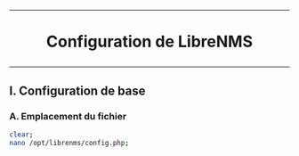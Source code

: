 ------------------------------------------------------------------------------------------------------------------
# <p align='center'> Configuration de LibreNMS </p>
------------------------------------------------------------------------------------------------------------------
## I. Configuration de base
### A. Emplacement du fichier
```bash
clear;
nano /opt/librenms/config.php;
```
